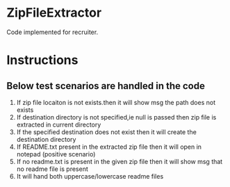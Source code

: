 # ZipFileExtractor
Code implemented for recruiter.

# Instructions
## Below test scenarios are handled in the code

1. If zip file locaiton is not exists.then it will show msg the path does not exists
2. If destination directory is not specified,ie null is passed then zip file is extracted in current directory
3. If the specified destination does not exist then it will create the destination directory
4. If README.txt present in the extracted zip file then it will open in notepad (positive scenario)
5. If no readme.txt is present  in the given zip file then it will show msg that no readme file is present
6. It will hand both uppercase/lowercase readme files
